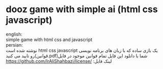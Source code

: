 # dooz game with simple ai (html css javascript) <br>
english:<br>
 simple game with html css and javascript <br>
persian:<br>
نوشته شده است html css javascript یک بازی ساده که با زبان های برنامه نویسی 
<br>
 رو تایید می کنید(قوانین.pdf)شما با دانلود این فایل تمام فوانین موجود در فایل
<br>
https://github.com/IrAliShahbazi/license/ :لینک فایل